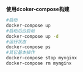 **使用dcoker-compose构建**
```bash
#启动
docker-compose up
#启动后台启动
docker-compose up -d
#运行状态
docker-compose ps
#其它基本操作
docker-compose stop mynginx
docker-compose rm mynginx
```